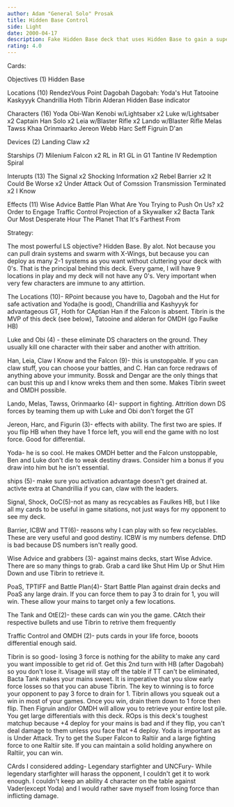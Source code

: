 ```yaml
---
author: Adam "General Solo" Prosak
title: Hidden Base Control
side: Light
date: 2000-04-17
description: Fake Hidden Base deck that uses Hidden Base to gain a superior activation advantage while eliminating the possiblility of drawing a 0 for destiny.
rating: 4.0
---
```

Cards: 

Objectives (1)
Hidden Base

Locations (10)
RendezVous Point
Dagobah
Dagobah: Yoda's Hut
Tatooine
Kaskyyyk
Chandrillia
Hoth
Tibrin
Alderan
Hidden Base indicator

Characters (16)
Yoda
Obi-Wan Kenobi w/Lightsaber x2
Luke w/Lightsaber x2
Captain Han Solo x2
Leia w/Blaster Rifle x2
Lando w/Blaster Rifle
Melas
Tawss Khaa
Orinmaarko
Jereon Webb
Harc Seff
Figruin D'an

Devices (2)
Landing Claw x2

Starships (7)
Milenium Falcon x2
RL in R1
GL in G1
Tantine IV
Redemption
Spiral

Interupts (13)
The Signal x2
Shocking Information x2
Rebel Barrier x2
It Could Be Worse x2
Under Attack
Out of Comssion
Transmission Terminated x2
I Know

Effects (11)
Wise Advice
Battle Plan
What Are You Trying to Push On Us? x2
Order to Engage
Traffic Control
Projection of a Skywalker x2
Bacta Tank
Our Most Desperate Hour
The Planet That It's Farthest From 

Strategy: 

The most powerful LS objective?  Hidden Base. By alot.	Not because you can pull drain systems and swarm with X-Wings, but because you can deploy as many 2-1 systems as you want without cluttering your deck with 0's.  That is the principal behind this deck.  Every game, I will have 9 locations in play and my deck will not have any 0's.  Very important when very few characters are immune to any attirtion.

The Locations (10)- RPoint because you have to, Dagobah and the Hut for safe activation and Yoda(he is good), Chandrillia and Kashyyyk for advantageous GT, Hoth for CAptian Han if the Falcon is absent.  Tibrin is the MVP of this deck (see below), Tatooine and alderan for OMDH (go Faulke HB)

Luke and Obi (4) - these eliminate DS characters on the ground.  They usually kill one character with their saber and another with attrition.

Han, Leia, Claw I Know and the Falcon (9)- this is unstoppable.  If you can claw stuff, you can choose your battles, and C. Han can force redraws of anything above your immunity.  Bossk and Dengar are the only things that can bust this up and I know wreks them and then some.  Makes Tibrin sweet and OMDH possible.

Lando, Melas, Tawss, Orinmaarko (4)- support in fighting.  Attrition down DS forces by teaming them up with Luke and Obi don't forget the GT

Jereon, Harc, and Figurin (3)- effects with ability.  The first two are spies.	If you flip HB when they have 1 force left, you will end the game with no lost force.  Good for differential.

Yoda- he is so cool.  He makes OMDH  better and the Falcon unstoppable, Ben and Luke don't die to weak destiny draws.	Consider him a bonus if you draw into him but he isn't essential.

ships (5)- make sure you activation advantage doesn't get drained at.	activte extra at Chandrillia if you can, claw with the leaders.

Signal, Shock, OoC(5)-not as many as recycables as Faulkes HB, but I like all my cards to be useful in game sitations, not just ways for my opponent to see my deck.

Barrier, ICBW and TT(6)- reasons why I can play with so few recyclables.  These are very useful and good destiny.  ICBW is my numbers defense.	DftD is bad because DS numbers isn't really good.

Wise Advice and grabbers (3)- against mains decks, start Wise Advice.  There are so many things to grab.  Grab a card like Shut Him Up or Shut Him Down and use Tibrin to retrieve it.

PoaS, TPTIFF and Battle Plan(4)- Start Battle Plan against drain decks and PoaS any large drain.  If you can force them to pay 3 to drain for 1, you will win.	These allow your mains to target only a few locations.

The Tank and OtE(2)- these cards can win you the game.	CAtch their respective bullets and use Tibrin to retrive them frequently

Traffic Control and OMDH (2)- puts cards in your life force, booots differential enough said.

Tibrin is so good- losing 3 force is nothing for the ability to make any card you want impossible to get rid of.  Get this 2nd turn with HB (after Dagobah) so you don't lose it.  Visage will stay off the table if TT can't be eliminated, Bacta Tank makes your mains sweet.  It is imperative that you slow early force losses so that you can abuse Tibrin.  The key to winning is to force your opponent to pay 3 force to drain for 1.  Tibrin allows you squeak out a win in most of your games.  Once you win, drain them down to 1 force then flip.  Then Figruin and/or OMDH will allow you to retrieve your entire lost pile.  You get large differentials with this deck.  ROps is this deck's toughest matchup because +4 deploy for your mains is bad and if they flip, you can't deal damage to them unless you face that +4 deploy.  Yoda is important as is Under Attack.  Try to get the Super Falcon to Raltiir and a large fighting force to one Raltiir site.  If you can maintain a solid holding anywhere on Raltiir, you can win.

CArds I considered adding- Legendary starfighter and UNCFury-  While legendary starfighter will harass the opponent, I couldn't get it to work enough.  I couldn't keep an ability 4 character on the table against Vader(except Yoda) and I would rather save myself from losing force than inflicting damage. 